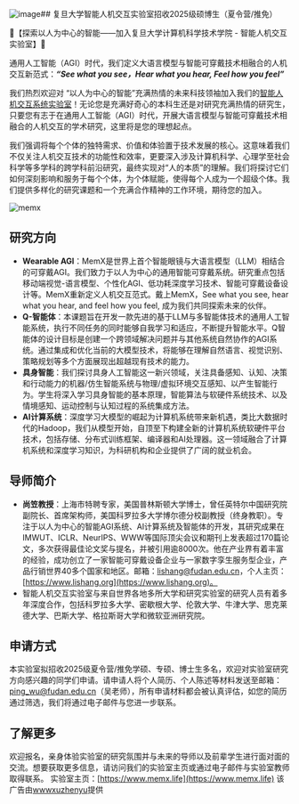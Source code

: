 ![image](https://github.com/wwwxuzhenyu/CSLabInfo2024/assets/73390819/c44191f5-dc4d-4e25-9d40-9246147a56a1)## 复旦大学智能人机交互实验室招收2025级硕博生（夏令营/推免）

🌟【探索以人为中心的智能——加入复旦大学计算机科学技术学院 - 智能人机交互实验室】🌟

通用人工智能（AGI）时代，我们定义大语言模型与智能可穿戴技术相融合的人机交互新范式：***“See what you see，Hear what you hear, Feel how you feel”***

我们热烈欢迎对 “以人为中心的智能”充满热情的未来科技领袖加入我们的[智能人机交互系统实验室](https://memx.life)！无论您是充满好奇心的本科生还是对研究充满热情的研究生，只要您有志于在通用人工智能（AGI）时代，开展大语言模型与智能可穿戴技术相融合的人机交互的学术研究，这里将是您的理想起点。

我们强调将每个个体的独特需求、价值和体验置于技术发展的核心。这意味着我们不仅关注人机交互技术的功能性和效率，更要深入涉及计算机科学、心理学至社会科学等多学科的跨学科前沿研究，最终实现对“人的本质”的理解。我们将探讨它们如何深刻影响和服务于每个个体，为个体赋能，使得每个人成为一个超级个体。我们提供多样化的研究课题和一个充满合作精神的工作环境，期待您的加入。

![memx](https://github.com/wwwxuzhenyu/CSLabInfo2024/assets/46283941/9bca82ba-a68b-4e7a-a72f-8115d0e2fbbe)


## **研究方向**

- **Wearable AGI**：MemX是世界上首个智能眼镜与大语言模型（LLM）相结合的可穿戴AGI。我们致力于以人为中心的通用智能可穿戴系统。研究重点包括移动端视觉-语言模型、个性化AGI、低功耗深度学习技术、智能可穿戴设备设计等。MemX重新定义人机交互范式。戴上MemX，See what you see, hear what you hear, and feel how you feel, 成为我们共同探索未来的伙伴。
- **Q-智能体**：本课题旨在开发一款先进的基于LLM与多智能体技术的通用人工智能系统，执行不同任务的同时能够自我学习和适应，不断提升智能水平。Q智能体的设计目标是创建一个跨领域解决问题并与其他系统自然协作的AGI系统。通过集成和优化当前的大模型技术，将能够在理解自然语言、视觉识别、策略规划等多个方面展现出超越现有技术的能力。
- **具身智能**：我们探讨具身人工智能这一新兴领域，关注具备感知、认知、决策和行动能力的机器/仿生智能系统与物理/虚拟环境交互感知、以产生智能行为。学生将深入学习具身智能的基本原理，智能算法与软硬件系统技术、以及情境感知、运动控制与认知过程的系统集成方法。
- **AI计算系统**：深度学习大模型的崛起为计算机系统带来新机遇，类比大数据时代的Hadoop，我们从模型开始，自顶至下构建全新的计算机系统软硬件平台技术，包括存储、分布式训练框架、编译器和AI处理器。这一领域融合了计算机系统和深度学习知识，为科研机构和企业提供了广阔的就业机会。

## **导师简介**

- **尚笠教授**：上海市特聘专家，美国普林斯顿大学博士，曾任英特尔中国研究院副院长、首席架构师，美国科罗拉多大学博尔德分校副教授（终身教职）。专注于以人为中心的智能AGI系统、AI计算系统及智能体的开发，其研究成果在IMWUT、ICLR、NeurIPS、WWW等国际顶尖会议和期刊上发表超过170篇论文，多次获得最佳论文奖与提名，并被引用逾8000次。他在产业界有着丰富的经验，成功创立了一家智能可穿戴设备企业与一家数字孪生服务型企业，产品行销世界40多个国家和地区。邮箱：[lishang@fudan.edu.cn](mailto:lishang@fudan.edu.cn)，个人主页：[https://www.lishang.org](https://www.lishang.org)。
- 智能人机交互实验室与来自世界各地多所大学和研究实验室的研究人员有着多年深度合作，包括科罗拉多大学、密歇根大学、伦敦大学、牛津大学、思克莱德大学、巴斯大学、格拉斯哥大学和微软亚洲研究院。

## **申请方式**

本实验室拟招收2025级夏令营/推免学硕、专硕、博士生多名，欢迎对实验室研究方向感兴趣的同学们申请。请申请人将个人简历、个人陈述等材料发送至邮箱：[ping_wu@fudan.edu.cn](mailto:ping_wu@fudan.edu.cn)（吴老师），所有申请材料都会被认真评估，如您的简历通过筛选，我们将通过电子邮件与您进一步联系。

## **了解更多**

欢迎报名，亲身体验实验室的研究氛围并与未来的导师以及前辈学生进行面对面的交流。想要获取更多信息，请访问我们的实验室主页或通过电子邮件与实验室教师取得联系。
实验室主页：[https://www.memx.life](https://www.memx.life)
该广告由[wwwxuzhenyu](https://github.com/wwwxuzhenyu)提供
